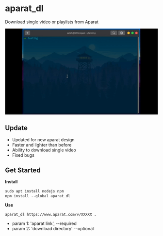 # aparat_dl

Download single video or playlists from Aparat

![aparat_dl gif](https://raw.githubusercontent.com/ssshojaei/aparat_dl/master/screenshots/demo.gif)

## Update

- Updated for new aparat design
- Faster and lighter than before
- Ability to download single video
- Fixed bugs

## Get Started

**Install**

```
sudo apt install nodejs npm
npm install --global aparat_dl
```

**Use**

```
aparat_dl https://www.aparat.com/v/XXXXX .
```

- param 1: 'aparat link', --required
- param 2: 'download directory' --optional
